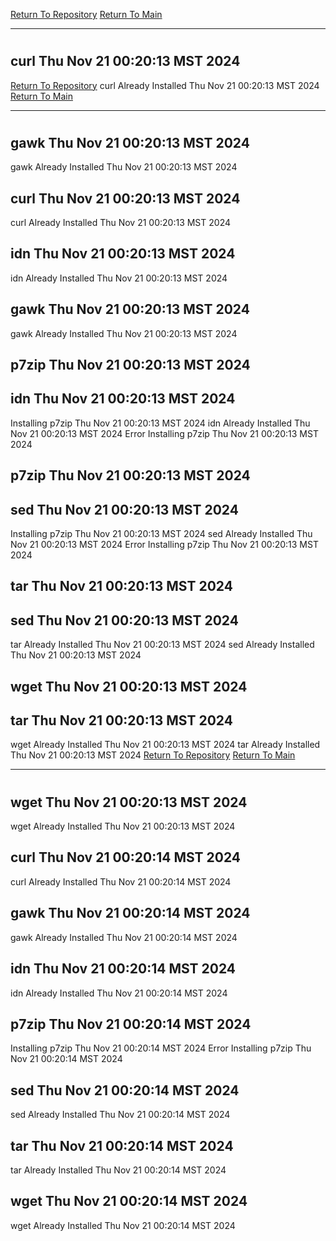 [Return To Repository](https://github.com/DigitalWarrior/piholeparser/)
[Return To Main](https://github.com/DigitalWarrior/piholeparser/blob/master/RecentRunLogs/Mainlog.md)
____________________________________
# 
## curl Thu Nov 21 00:20:13 MST 2024
[Return To Repository](https://github.com/DigitalWarrior/piholeparser/)
curl Already Installed Thu Nov 21 00:20:13 MST 2024
[Return To Main](https://github.com/DigitalWarrior/piholeparser/blob/master/RecentRunLogs/Mainlog.md)
____________________________________
# 
## gawk Thu Nov 21 00:20:13 MST 2024
gawk Already Installed Thu Nov 21 00:20:13 MST 2024
## curl Thu Nov 21 00:20:13 MST 2024
curl Already Installed Thu Nov 21 00:20:13 MST 2024
## idn Thu Nov 21 00:20:13 MST 2024
idn Already Installed Thu Nov 21 00:20:13 MST 2024
## gawk Thu Nov 21 00:20:13 MST 2024
gawk Already Installed Thu Nov 21 00:20:13 MST 2024
## p7zip Thu Nov 21 00:20:13 MST 2024
## idn Thu Nov 21 00:20:13 MST 2024
Installing p7zip Thu Nov 21 00:20:13 MST 2024
idn Already Installed Thu Nov 21 00:20:13 MST 2024
Error Installing p7zip Thu Nov 21 00:20:13 MST 2024
## p7zip Thu Nov 21 00:20:13 MST 2024
## sed Thu Nov 21 00:20:13 MST 2024
Installing p7zip Thu Nov 21 00:20:13 MST 2024
sed Already Installed Thu Nov 21 00:20:13 MST 2024
Error Installing p7zip Thu Nov 21 00:20:13 MST 2024
## tar Thu Nov 21 00:20:13 MST 2024
## sed Thu Nov 21 00:20:13 MST 2024
tar Already Installed Thu Nov 21 00:20:13 MST 2024
sed Already Installed Thu Nov 21 00:20:13 MST 2024
## wget Thu Nov 21 00:20:13 MST 2024
## tar Thu Nov 21 00:20:13 MST 2024
wget Already Installed Thu Nov 21 00:20:13 MST 2024
tar Already Installed Thu Nov 21 00:20:13 MST 2024
[Return To Repository](https://github.com/DigitalWarrior/piholeparser/)
[Return To Main](https://github.com/DigitalWarrior/piholeparser/blob/master/RecentRunLogs/Mainlog.md)
____________________________________
# 
## wget Thu Nov 21 00:20:13 MST 2024
wget Already Installed Thu Nov 21 00:20:13 MST 2024
## curl Thu Nov 21 00:20:14 MST 2024
curl Already Installed Thu Nov 21 00:20:14 MST 2024
## gawk Thu Nov 21 00:20:14 MST 2024
gawk Already Installed Thu Nov 21 00:20:14 MST 2024
## idn Thu Nov 21 00:20:14 MST 2024
idn Already Installed Thu Nov 21 00:20:14 MST 2024
## p7zip Thu Nov 21 00:20:14 MST 2024
Installing p7zip Thu Nov 21 00:20:14 MST 2024
Error Installing p7zip Thu Nov 21 00:20:14 MST 2024
## sed Thu Nov 21 00:20:14 MST 2024
sed Already Installed Thu Nov 21 00:20:14 MST 2024
## tar Thu Nov 21 00:20:14 MST 2024
tar Already Installed Thu Nov 21 00:20:14 MST 2024
## wget Thu Nov 21 00:20:14 MST 2024
wget Already Installed Thu Nov 21 00:20:14 MST 2024
